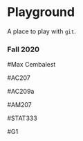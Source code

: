 # Playground

A place to play with `git`.

### Fall 2020

#Max Cembalest

#AC207

#AC209a

#AM207

#STAT333

#G1
